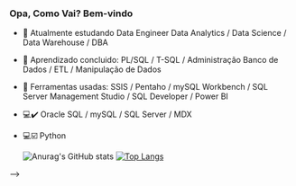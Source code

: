 ### Opa, Como Vai? Bem-vindo

- 🔭 Atualmente estudando Data Engineer Data Analytics / Data Science / Data Warehouse / DBA
- 🌱 Aprendizado concluido: PL/SQL / T-SQL / Administração Banco de Dados / ETL / Manipulação de Dados 
- 🔧 Ferramentas usadas: SSIS / Pentaho / mySQL Workbench / SQL Server Management Studio / SQL Developer / Power BI
- 💻✔️ Oracle SQL / mySQL / SQL Server / MDX
- 💻☑️ Python

  ![Anurag's GitHub stats](https://github-readme-stats.vercel.app/api?username=henryjks&theme=dark&show_icons=true)
  [![Top Langs](https://github-readme-stats.vercel.app/api/top-langs/?username=henryjks&layout=compact)](https://github.com/anuraghazra/github-readme-stats)


-->
